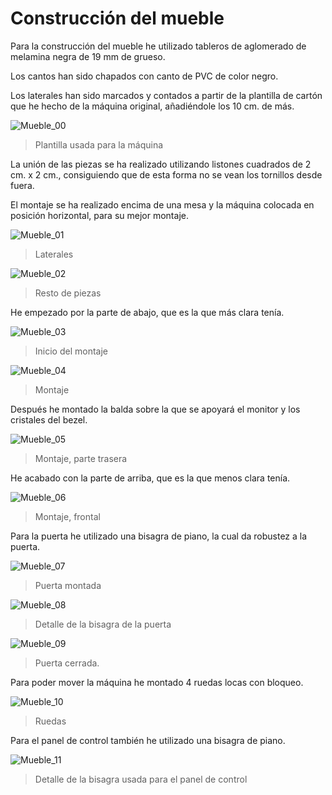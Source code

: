 # Construcción del mueble

Para la construcción del mueble he utilizado tableros de aglomerado de melamina negra  de 19 mm de grueso.

Los cantos han sido chapados con canto de PVC de color negro.

Los laterales han sido marcados y contados a partir de la plantilla de cartón que he hecho de la máquina original, añadiéndole los 10 cm. de más.

![Mueble_00](../imagenes/Mueble_00.jpg "Plantilla usada para la máquina")
> Plantilla usada para la máquina

La unión de las piezas se ha realizado utilizando listones cuadrados de 2 cm. x 2 cm., consiguiendo que de esta forma no se vean los tornillos desde fuera.

El montaje se ha realizado encima de una mesa y la máquina colocada en posición horizontal, para su mejor montaje.

![Mueble_01](../imagenes/Mueble_01.jpg "Laterales")
> Laterales

![Mueble_02](../imagenes/Mueble_02.jpg "Resto de piezas")
> Resto de piezas

He empezado por la parte de abajo, que es la que más clara tenía.

![Mueble_03](../imagenes/Mueble_03.jpg "Inicio del montaje")
> Inicio del montaje

![Mueble_04](../imagenes/Mueble_04.jpg "Montaje")
> Montaje

Después he montado la balda sobre la que se apoyará el monitor y los cristales del bezel.

![Mueble_05](../imagenes/Mueble_05.jpg "Montaje, parte trasera")
> Montaje, parte trasera

He acabado con la parte de arriba, que es la que menos clara tenía.

![Mueble_06](../imagenes/Mueble_06.jpg "Montaje, frontal")
> Montaje, frontal

Para la puerta he utilizado una bisagra de piano, la cual da robustez a la puerta.

![Mueble_07](../imagenes/Mueble_07.jpg "Puerta montada")
> Puerta montada

![Mueble_08](../imagenes/Mueble_08.jpg "Detalle de la bisagra de la puerta")
> Detalle de la bisagra de la puerta

![Mueble_09](../imagenes/Mueble_09.jpg "Puerta cerrada")
> Puerta cerrada.

Para poder mover la máquina he montado 4 ruedas locas con bloqueo.

![Mueble_10](../imagenes/Mueble_10.jpg "Ruedas")
> Ruedas

Para el panel de control también he utilizado una bisagra de piano.

![Mueble_11](../imagenes/Mueble_11.jpg "Detalle de la bisagra usada para el panel de control")
> Detalle de la bisagra usada para el panel de control
